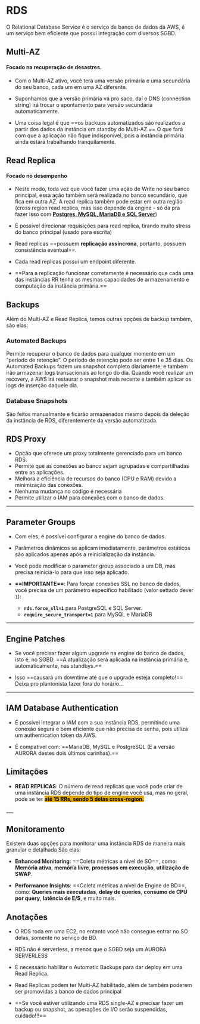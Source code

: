 # RDS
O Relational Database Service é o serviço de banco de dados da AWS, é um 
serviço bem eficiente que possui integração com diversos SGBD.
## Multi-AZ
#### **Focado na recuperação de desastres.**
- Com o Multi-AZ ativo, você terá uma versão primária e uma secundária do seu banco, cada um em uma AZ diferente. 

- Suponhamos que a versão primária vá pro saco, daí o DNS (connection string) irá trocar o apontamento para versão secundária automaticamente.

- Uma coisa legal é que ==os backups automatizados são realizados a partir dos dados da instância em standby do Multi-AZ.== O que fará com que a aplicação não fique indisponível, pois a instância primária ainda estará trabalhando tranquilamente.

## Read Replica
#### **Focado no desempenho**
- Neste modo, toda vez que você fazer uma ação de Write no seu banco principal, essa ação também será realizada no banco secundário, que fica em outra AZ. A read replica também pode estar em outra região (cross region read replica, mas isso depende da engine - só da pra fazer isso com [**Postgres, MySQL, MariaDB e SQL Server**](https://docs.aws.amazon.com/AmazonRDS/latest/UserGuide/Concepts.RDS_Fea_Regions_DB-eng.Feature.CrossRegionReadReplicas.html))

- É possível direcionar requisições para read replica, tirando muito stress do banco principal (usado para escrita)

- Read replicas ==possuem **replicação assíncrona**, portanto, possuem consistência eventual==.

- Cada read replicas possui um endpoint diferente.

- ==Para a replicação funcionar corretamente é necessário que cada uma das instâncias RR tenha as mesmas capacidades de armazenamento e computação da instância primária.==
## Backups
Além do Multi-AZ e Read Replica, temos outras opções de backup também, são elas: 
### Automated Backups
Permite recuperar o banco de dados para qualquer momento em um 
“período de retençãoˮ. O período de retenção pode ser entre 1 e 35 dias. Os Automated Backups fazem um snapshot completo diariamente, e também irão armazenar logs transacionais ao longo do dia. Quando você realizar um recovery, a AWS irá restaurar o snapshot mais recente e também aplicar os logs de inserção daquele dia.
### Database Snapshots
São feitos manualmente e ficarão armazenados mesmo depois da deleção da instância de RDS, diferentemente da versão automatizada.

## RDS Proxy
- Opção que oferece um proxy totalmente gerenciado para um banco RDS.
- Permite que as conexões ao banco sejam agrupadas e compartilhadas entre as aplicações.
- Melhora a eficiência de recursos do banco (CPU e RAM) devido a minimização das conexões.
- Nenhuma mudança no código é necessária
- Permite utilizar o IAM para conexões com o banco de dados.

___


## Parameter Groups
- Com eles, é possível configurar a engine do banco de dados.

- Parâmetros dinâmicos se aplicam imediatamente, parâmetros estáticos são aplicados apenas após a reinicialização da instância.

- Você pode modificar o parameter group associado a um DB, mas precisa reiniciá-lo para que isso seja aplicado.

- **==IMPORTANTE==**: Para forçar conexões SSL no banco de dados, você precisa de um parâmetro específico habilitado (valor settado dever `1`):
	- **`rds.force_sll=1`** para PostgreSQL e SQL Server.
	- **`require_secure_transport=1`** para MySQL e MariaDB
---
## Engine Patches
- Se você precisar fazer algum upgrade na engine do banco de dados, isto é, no SGBD. ==A atualização será aplicada na instância primária e, automaticamente, nas standbys.==

- Isso ==causará um downtime até que o upgrade esteja completo!== Deixa pro plantonista fazer fora do horário...

___
## IAM Database Authentication
- É possível integrar o IAM com a sua instância RDS, permitindo uma conexão segura e bem eficiente que não precisa de senha, pois utiliza um authentication token da AWS. 

- É compatível com: ==MariaDB, MySQL e PostgreSQL (E a versão AURORA destes dois últimos carinhas).==
## Limitações
- **READ REPLICAS**: O número de read replicas que você pode criar de uma instância RDS depende do tipo de engine você usa, mas no geral, pode se ter <span style="background-color: #e0a800; color: black;font-weight:bold">
até 15 RRs, sendo 5 delas cross-region.
</span>
___

## Monitoramento
Existem duas opções para monitorar uma instância RDS de maneira mais granular e detalhada São elas:
- **Enhanced Monitoring**: ==Coleta métricas a nível de SO==, como: **Memória ativa**, **memória livre**, **processos em execução**, **utilização de SWAP**.

- **Performance Insights**: ==Coleta métricas a nível de Engine de BD==, como: **Queries mais executadas**, **delay de queries**, **consumo de CPU por query**, **latência de E/S**, e muito mais. 
## Anotações
- O RDS roda em uma EC2, no entanto você não consegue entrar no SO delas, somente no serviço de BD.

- RDS não é serverless, a menos que o SGBD seja um AURORA SERVERLESS

- É necessário habilitar o Automatic Backups para dar deploy em uma Read Replica.

- Read Replicas podem ter Multi-AZ habilitado, além de também poderem ser promovidas a banco de dados principal

- ==Se você estiver utilizando uma RDS single-AZ e precisar fazer um backup ou snapshot, as operações de I/O serão suspendidas, cuidado!!!==